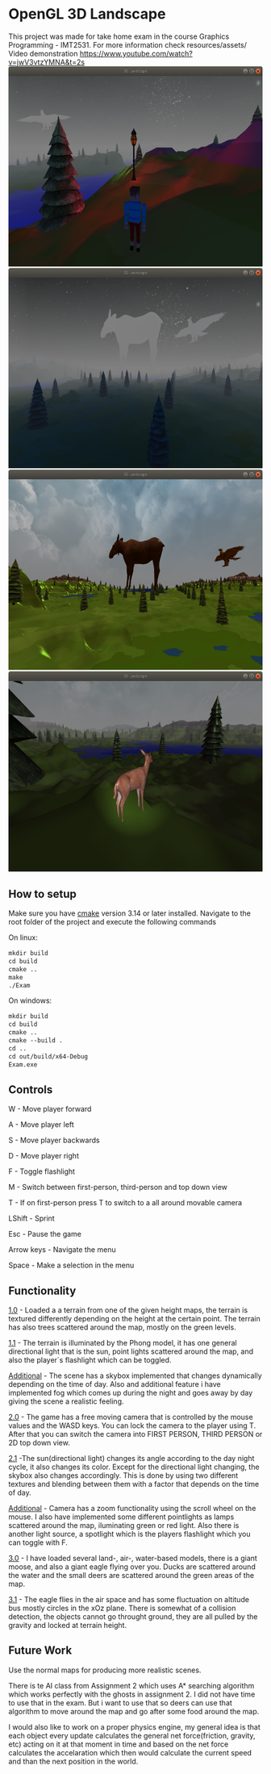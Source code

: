 # OpenGL 3D Landscape

This project was made for take home exam in the course Graphics Programming - IMT2531.
For more information check resources/assets/  
Video demonstration https://www.youtube.com/watch?v=jwV3vtzYMNA&t=2s
![picture](resources/images/player.png)
![picture](resources/images/fog.png)
![picture](resources/images/day.png)
![picture](resources/images/deer.png)
## How to setup

Make sure you have [cmake](https://cmake.org/) version 3.14 or later installed.
Navigate to the root folder of the project and execute the following commands

On linux:
```
mkdir build
cd build
cmake ..
make
./Exam
```

On windows:
```
mkdir build
cd build
cmake ..
cmake --build .
cd ..
cd out/build/x64-Debug
Exam.exe
```

## Controls

W - Move player forward

A - Move player left

S - Move player backwards

D - Move player right

F - Toggle flashlight

M - Switch between first-person, third-person and top down view

T - If on first-person press T to switch to a all around movable camera

LShift - Sprint

Esc - Pause the game

Arrow keys - Navigate the menu

Space - Make a selection in the menu

## Functionality


[1.0]([https://github.com/VisarBuza/imt2531_exam_2020/commit/76454c11b10a6feb80be5ac2ea1d0dab19828816](https://github.com/VisarBuza/imt2531_exam_2020/commit/76454c11b10a6feb80be5ac2ea1d0dab19828816)) - Loaded a a terrain from one of the given height maps, the terrain is textured differently depending on the height at the certain point. The terrain has also trees scattered around the map, mostly on the green levels.

[1.1]() - The terrain is illuminated by the Phong model, it has one general directional light that is the sun, point lights scattered around the map, and also the player`s flashlight which can be toggled.

[Additional]() - The scene has a skybox implemented that changes dynamically depending on the time of day.
Also and additional feature i have implemented fog which comes up during the night and goes away by day giving  the scene a realistic feeling.

[2.0]() - The game has a free moving camera that is controlled by the mouse values and the WASD keys. You can lock the camera to the player using T. After that you can switch the camera into FIRST PERSON, THIRD PERSON or 2D top down view.

[2.1]() -The sun(directional light) changes its angle according to the day night cycle, it also changes its color. Except for the directional light changing, the skybox also changes accordingly. This is done by using two different textures and blending between them with a factor that depends on the time of day.

[Additional]() - Camera has a zoom functionality using the scroll wheel on the mouse.
I also have implemented some different pointlights as lamps scattered around the map, iluminating green or red light.
Also there is another light source, a spotlight which is the players flashlight which you can toggle with F.

[3.0]() - I have loaded several land-, air-, water-based models, there is a giant moose, and also a giant eagle flying over you. Ducks are scattered around the water and the small deers are scattered around the green areas of the map.

[3.1]() - The eagle flies in the air space and has some fluctuation on altitude bus mostly circles in the xOz plane. There is somewhat of a collision detection, the objects cannot go throught ground, they are all pulled by the gravity and locked at terrain height.

## Future Work

Use the normal maps for producing more realistic scenes.

There is te AI class from Assignment 2 which uses A* searching algorithm which works perfectly with the ghosts in assignment 2. I did not have time to use that in the exam. But i want to use that so deers can use that algorithm to move around the map and go after some food around the map.

I would also like to work on a proper physics engine, my general idea is that each object every update calculates the general net force(friction, gravity, etc) acting on it at that moment in time and based on the net force calculates the accelaration which then would calculate the current speed and than the next position in the world.
